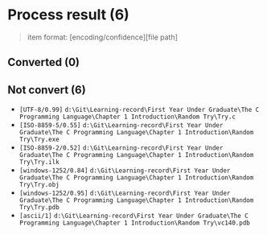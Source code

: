 # Process result (6)

> item format: [encoding/confidence][file path]

## Converted (0)


## Not convert (6)

- `[UTF-8/0.99]` `d:\Git\Learning-record\First Year Under Graduate\The C Programming Language\Chapter 1 Introduction\Random Try\Try.c`
- `[ISO-8859-5/0.55]` `d:\Git\Learning-record\First Year Under Graduate\The C Programming Language\Chapter 1 Introduction\Random Try\Try.exe`
- `[ISO-8859-2/0.52]` `d:\Git\Learning-record\First Year Under Graduate\The C Programming Language\Chapter 1 Introduction\Random Try\Try.ilk`
- `[windows-1252/0.84]` `d:\Git\Learning-record\First Year Under Graduate\The C Programming Language\Chapter 1 Introduction\Random Try\Try.obj`
- `[windows-1252/0.95]` `d:\Git\Learning-record\First Year Under Graduate\The C Programming Language\Chapter 1 Introduction\Random Try\Try.pdb`
- `[ascii/1]` `d:\Git\Learning-record\First Year Under Graduate\The C Programming Language\Chapter 1 Introduction\Random Try\vc140.pdb`
